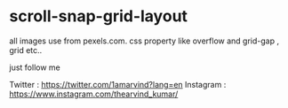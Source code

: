 # scroll-snap-grid-layout

all images use from pexels.com.
css property like overflow and grid-gap , grid etc..


just follow me

Twitter : https://twitter.com/1amarvind?lang=en
Instagram : https://www.instagram.com/thearvind_kumar/
